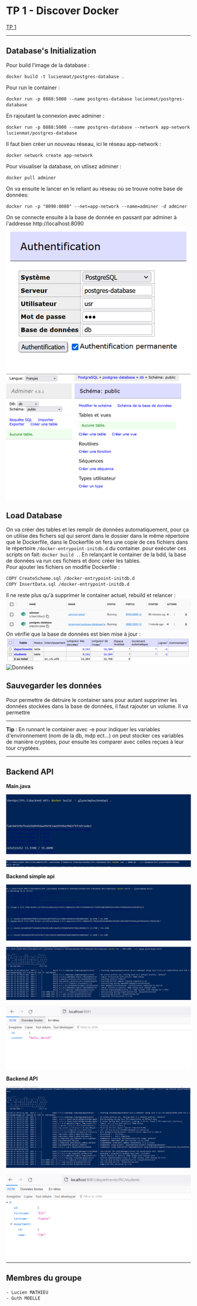 # TP 1 - Discover Docker

[TP 1](http://school.pages.takima.io/devops-resources/ch1-discover-docker-tp/)

---
## Database's Initialization
Pour build l'image de la database :
```
docker build -t lucienmat/postgres-database .
```

Pour run le container :
```
docker run -p 8888:5000 --name postgres-database lucienmat/postgres-database
```

En rajoutant la connexion avec adminer :
```
docker run -p 8888:5000 --name postgres-database --network app-network lucienmat/postgres-database
```
Il faut bien créer un nouveau réseau, ici le réseau app-network :
```
docker network create app-network
```

Pour visualiser la database, on utlisez adminer :
```
docker pull adminer
```

On va ensuite le lancer en le reliant au réseau où se trouve notre base de données:
```
docker run -p "8090:8080" --net=app-network --name=adminer -d adminer
```
On se connecte ensuite à la base de donnée en passant par adminer à l'addresse http://localhost:8090
![Auth](./images/database/authAdminer.PNG)
![Connexion](./images/database/connexionAdminer.PNG)


## Load Database
On va créer des tables et les remplir de données automatiquement, pour ça on utilise des fichers sql qui seront dans le dossier dans le même répertoire que le Dockerfile, dans le Dockerfile on fera une copie de ces fichiers dans le répertoire `/docker-entrypoint-initdb.d` du container. pour exécuter ces scripts on fait: `docker build .`. En relançant le container de la bdd, la base de données va run ces fichiers et donc créer les tables.\
Pour ajouter les fichiers on modifie Dockerfile :
```
COPY CreateScheme.sql /docker-entrypoint-initdb.d
COPY InsertData.sql /docker-entrypoint-initdb.d
```
Il ne reste plus qu'à supprimer le container actuel, rebuild et relancer :\
![Container relancé](./images/database/rebuildContainer.PNG)
On vérifie que la base de données est bien mise à jour :
![Tables remplies](./images/database/tables.PNG)
![Données](./images/database/donn%C3%A9es.PNG)

## Sauvegarder les données
Pour permettre de détruire le container sans pour autant supprimer les données stockées dans la base de données, il faut rajouter un volume. Il va permettre 

---
**Tip** : En runnant le container avec -e pour indiquer les variables d'environnement (nom de la db, mdp ect...) on peut stocker ces variables de manière cryptées, pour ensuite les comparer avec celles reçues à leur tour cryptées.

---


## Backend API

**Main.java**

![Build DockerFile](./images/java/build_main.PNG)

![Run container](./images/java/run_main.PNG)


**Backend simple api**

![Build DockerFile](./images/java/build_myapp-build.PNG)

![Run container](./images/java/run_myapp-build.PNG)

![View](./images/java/view_myapp-build.PNG)


**Backend API**

![View](./images/java/run_student-main.PNG)

![View](./images/java/view_student-main.PNG)



---
## Membres du groupe
    - Lucien MATHIEU
    - Guth MOELLE




